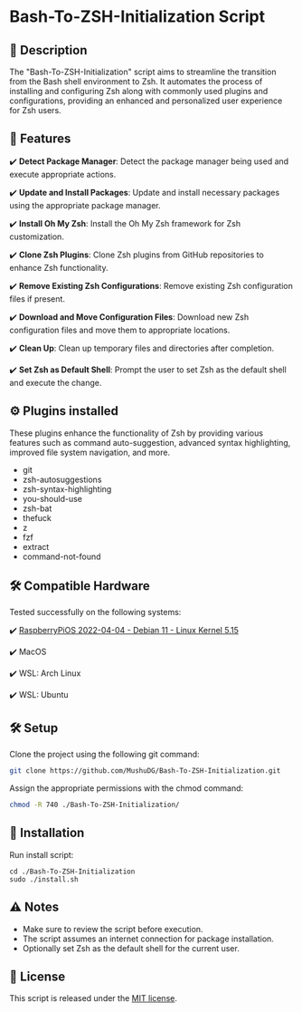 # Bash-To-ZSH-Initialization Script

## 📝 Description

The "Bash-To-ZSH-Initialization" script aims to streamline the transition from the Bash shell environment to Zsh. It automates the process of installing and configuring Zsh along with commonly used plugins and configurations, providing an enhanced and personalized user experience for Zsh users.

## 🚀 Features 
✔️ **Detect Package Manager**: Detect the package manager being used and execute appropriate actions.

✔️ **Update and Install Packages**: Update and install necessary packages using the appropriate package manager.

✔️ **Install Oh My Zsh**: Install the Oh My Zsh framework for Zsh customization.

✔️ **Clone Zsh Plugins**: Clone Zsh plugins from GitHub repositories to enhance Zsh functionality.

✔️ **Remove Existing Zsh Configurations**: Remove existing Zsh configuration files if present.

✔️ **Download and Move Configuration Files**: Download new Zsh configuration files and move them to appropriate locations.

✔️ **Clean Up**: Clean up temporary files and directories after completion.

✔️ **Set Zsh as Default Shell**: Prompt the user to set Zsh as the default shell and execute the change.

## ⚙️ Plugins installed

These plugins enhance the functionality of Zsh by providing various features such as command auto-suggestion, advanced syntax highlighting, improved file system navigation, and more.

* git
* zsh-autosuggestions
* zsh-syntax-highlighting
* you-should-use
* zsh-bat
* thefuck
* z
* fzf
* extract
* command-not-found


## 🛠️ Compatible Hardware

Tested successfully on the following systems:

✔️ [RaspberryPiOS 2022-04-04 - Debian 11 - Linux Kernel 5.15](https://downloads.raspberrypi.org/raspios_lite_armhf/images/raspios_lite_armhf-2022-04-07/2022-04-04-raspios-bullseye-armhf-lite.img.xz)

✔️ MacOS

✔️ WSL: Arch Linux

✔️ WSL: Ubuntu

## 🛠️ Setup
Clone the project using the following git command:
```bash
git clone https://github.com/MushuDG/Bash-To-ZSH-Initialization.git
```
Assign the appropriate permissions with the chmod command:
```bash
chmod -R 740 ./Bash-To-ZSH-Initialization/
```
## 🚀 Installation
Run install script:
```
cd ./Bash-To-ZSH-Initialization
sudo ./install.sh
```

## ⚠️ Notes

- Make sure to review the script before execution.
- The script assumes an internet connection for package installation.
- Optionally set Zsh as the default shell for the current user.

## 📄 License

This script is released under the [MIT license](https://raw.githubusercontent.com/MushuDG/Bash-To-ZSH-Initialization/main/LICENSE).
